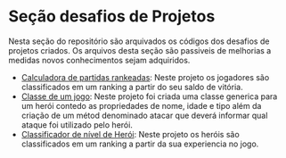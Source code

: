 # Seção desafios de Projetos
Nesta seção do repositório são arquivados os códigos dos desafios de projetos criados. Os arquivos desta seção são passiveis de melhorias a medidas novos conhecimentos sejam adquiridos.
   
- [Calculadora de partidas rankeadas](https://github.com/Sanderfn/Programacao_do_Zero_Potencia_Tech_2023/blob/main/Desafios%20de%20Projeto/Calculadora%20de%20partidas%20Rankeadas.js): Neste projeto os jogadores são classificados em um ranking a partir do seu saldo de vitória.
- [Classe de um jogo](https://github.com/Sanderfn/Programacao_do_Zero_Potencia_Tech_2023/blob/main/Desafios%20de%20Projeto/Classe%20de%20um%20Jogo.js): Neste projeto foi criada uma classe generica para um herói contedo as propriedades de nome, idade e tipo além da criação de um métod denominado atacar que deverá informar qual ataque foi utilizado pelo herói.
- [Classificador de nível de Herói](https://github.com/Sanderfn/Programacao_do_Zero_Potencia_Tech_2023/blob/main/Desafios%20de%20Projeto/Classificador%20De%20Nivel%20De%20Heroi.js): Neste projeto os heróis são classificados em um ranking a partir da sua experiencia no jogo.
